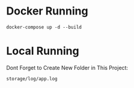 # Docker Running

    docker-compose up -d --build

# Local Running
Dont Forget to Create New Folder in This Project:

    storage/log/app.log
